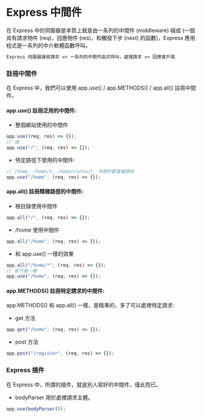 # Express 中間件

在 Express 中的伺服器是本質上就是由一系列的中間件 (middleware) 組成 (一個具有請求物件 (req)，回應物件 (res)，和觸發下步 (next) 的函數)，Express 應用程式是一系列的中介軟體函數呼叫。

```md
Express 伺服器接收請求 => 一系列的中間件函式呼叫，處理請求 => 回應客戶端
```

### 註冊中間件

在 Express 中，我們可以使用 app.use() / app.METHODS() / app.all() 註冊中間件。

#### app.use() 註冊泛用的中間件:

- 整個網站使用的中間件

```js
app.use((req, res) => {});
// 或
app.use("/", (req, res) => {});
```

- 特定路徑下使用的中間件:

```js
// /home, /home/1, /home/contact, 中間件都會被調用
app.use("/home", (req, res) => {});
```

#### app.all() 註冊精確路徑的中間件:

- 根目錄使用中間件

```js
app.all("/", (req, res) => {});
```

- /home 使用中間件

```js
app.all("/home", (req, res) => {});
```

- 和 app.use() 一樣的效果

```js
app.all("/home/*", (req, res) => {});
// 和下面一樣
app.use("/home", (req, res) => {});
```

#### app.METHODS() 註冊特定請求的中間件:

app.METHODS() 和 app.all() 一樣，是精準的，多了可以處裡特定請求:

- get 方法

```js
app.get("/home", (req, res) => {});
```

- post 方法

```js
app.post("/register", (req, res) => {});
```

### Express 插件

在 Express 中，所謂的插件，就是別人寫好的中間件，僅此而已。

- bodyParser 用於處裡請求主體。

```js
app.use(bodyParser());
```
